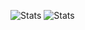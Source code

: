 
![Stats](https://github-readme-stats.vercel.app/api?username=frankkopp&show_icons=true&theme=dark)
![Stats](https://github-readme-stats.vercel.app/api/top-langs/?username=frankkopp&theme=dark)

